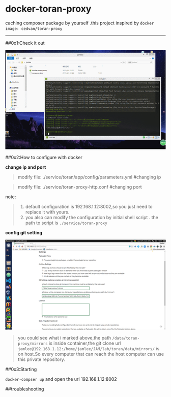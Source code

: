 # docker-toran-proxy

caching composer package by yourself .this project inspired by `docker image: cedvan/toran-proxy`

---

##0x1:Check it out

![install](https://raw.githubusercontent.com/Jamlee/docker-toran-proxy/master/asset/install.gif)

##0x2:How to configure with docker

**change ip and port**

>  modify file: ./service/toran/app/config/parameters.yml #changing ip

>  modify file: ./service/toran-proxy-http.conf #changing port

note:

>  1. default configuration is 192.168.1.12:8002,so you just need to replace  it with yours.
>  2. you also can modify the configuration by initial shell script . the path to script is `./service/toran-proxy`

**config git setting**

![config](https://raw.githubusercontent.com/Jamlee/docker-toran-proxy/master/asset/config.png)

> you could see what i marked above,the path `/data/toran-proxy/mirrors` is inside container,the git clone url `jamlee@192.168.1.12:/home/jamlee/JAM/lab/toran/data/mirrors/` is on host.So every computer that can reach the host computer can use this private repository.


##0x3:Starting

`docker-compser up` and open the url 192.168.1.12:8002

##troubleshooting






